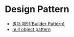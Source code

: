 # Design Pattern

- [빌더 패턴(Builder Pattern)](http://asfirstalways.tistory.com/350?category=660807)
- [null object pattern](http://kunoo.tistory.com/entry/%ED%96%89%EC%9C%84-%ED%8C%A8%ED%84%B4-Null-Object-pattern-%EB%84%90-%EC%98%A4%EB%B8%8C%EC%A0%9D%ED%8A%B8-%ED%8C%A8%ED%84%B4)
